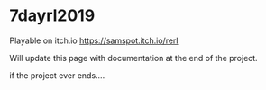 # 7dayrl2019
Playable on itch.io https://samspot.itch.io/rerl

Will update this page with documentation at the end of the project.

if the project ever ends....
